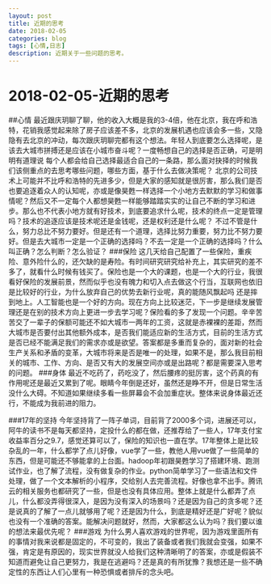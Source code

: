 ```yaml
---
layout: post
title: 近期的思考
date: 2018-02-05
categories: blog
tags: [心情,日志]
description: 近期关于一些问题的思考。
---
```


# 2018-02-05-近期的思考
##心情
最近跟庆玥聊了聊，他的收入大概是我的3-4倍，他在北京，我在呼和浩特，花销我感觉起来除了房子应该差不多，北京的发展机遇也应该会多一些，又隐隐有去北京的冲动，每次跟庆玥聊完都有这个想法。年轻人到底要怎么选择呢，是该去大城市拼搏还是应该在小城市奋斗呢？一度畅想自己的选择是否正确，可是明明有道理说 每个人都会给自己选择最适合自己的一条路，那么面对抉择的时候我们该侧重点的去思考哪些问题，哪些方面，基于什么去做决策呢？
北京的公司技术上可能并不比呼和浩特的先进多少，但是大家的感知就是很厉害，那么我们是否也要追逐着众人的认知呢，亦或是像昊甦一样选择一个小地方去默默的学习和做事情呢？然后又不一定每个人都想昊甦一样能够踏踏实实的让自己不断的学习和进步。那么也不代表小地方就有好技术，到底要追求什么呢，技术的终点一定是管理吗？技术的追逐应该是技术呢还是金钱呢，还是权利还是什么呢？ 不过不管是什么，努力总比不努力要好。但是还有一个道理，选择比努力重要，努力比不努力要好。但是去大城市一定是一个正确的选择吗？不去一定是一个正确的选择吗？什么叫正确？怎么判断？怎么验证？
###保险
这几天给自己配置了一些保险，重疾险、意外险什么的，还欠缺的是寿险。有时间研究研究给补充上，其实研究的差不多了，就看什么时候有钱买了。保险也是一个大的课题，也是一个大的行业，我很看好保险的发展前景，然而似乎也没有魄力和切入点去做这个行当，互联网也依旧是比较好的行业，为什么放弃自己的优势去新行业呢，真的能随风飘起吗 还是摔到地上。人工智能也是一个好的方向。现在方向上比较迷茫，下一步是继续发展管理还是在别的技术方向上更进一步去学习呢？保险看的多了发现一个问题。辛辛苦苦交了一辈子的保额可能还不如大城市一两年的工资，这就是赤裸裸的差距，然而大城市是否要付出其他额外成本，是否我们能适应新的生活方式，目前的生活方式是否已经不能满足我们的需求亦或是欲望。答案都是多重而复杂的，面对新的社会生产关系和矛盾的变革，大城市将来是否是唯一的处理，如果不是，那么我目前相关的城市、工作、方向、是否又有大的发展空间亦或是出路呢？都是需要深入思考的问题。
###身体
最近不吃药了，药吃没了，然后腰疼的挺厉害，这个药真的有作用呢还是最近又累到了呢。眼睛今年倒是还好，虽然还是睁不开，但是日常生活没什么大碍。不知道如果继续多看一些屏幕会不会加重症状。整体来说身体最近还行，不能成为我前进的阻力。

###17年的坚持
今年坚持背了一阵子单词，目前背了2000多个词，进展还可以，阿牛的读书不是每天都坚持，定投什么的都在做，还推荐给了一些人，17年支付宝收益率百分之9.7，感觉还算可以了，保险的知识也一直在学。17年整体上是比较杂乱的一年，什么都学了点儿好像，vue学了一些，教他人用vue做了一些简单的东西，但是可能还不够能拿的上台面。hadoop年初跟昊甦学习了搭建环境、跑测试作业，也了解了流程，没有做复杂的作业。python简单学习了一些语法和文件处理，做了一个文本解析的小程序，交给别人去完善流程。好像也拿不出手。腾讯云的相关服务也都研究了一些，但是也没有具体应用。整体上就是什么都弄了点儿，什么都没弄得很深入，是因为没有深入的场景吗？还是因为自己的贪多呢？还是说真的了解了一点儿就够用了呢？还是因为什么，到底是精好还是广好呢？貌似也没有一个准确的答案。能解决问题就好，然而，大家都这么认为吗？我们要以谁的想法来最优先呢？
###游戏
为什么男人喜欢游戏的世界呢，因为游戏里面所有的事情对我来说都是固定的，不可变的，我出了装备或者我们我就会变强，如果不强，肯定是有原因的，现实世界就没人给我们这种清晰明了的答案，亦或是假装不知道而避免让自己更努力，我是在逃避吗？还是真的有所犹豫？我想还是一些不确定性的东西让人们心里有一种恐惧或者排斥的念头吧。

